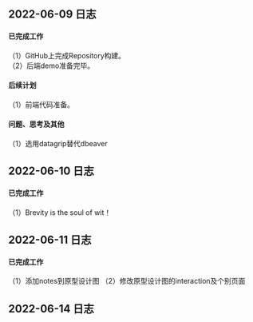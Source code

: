 ## 2022-06-09 日志
#### 已完成工作   
（1）GitHub上完成Repository构建。  
（2）后端demo准备完毕。  
#### 后续计划  
（1）前端代码准备。  
#### 问题、思考及其他  
（1）选用datagrip替代dbeaver
## 2022-06-10 日志
#### 已完成工作
（1）Brevity is the soul of wit！  
  
## 2022-06-11 日志
#### 已完成工作
（1）添加notes到原型设计图
（2）修改原型设计图的interaction及个别页面

## 2022-06-14 日志
